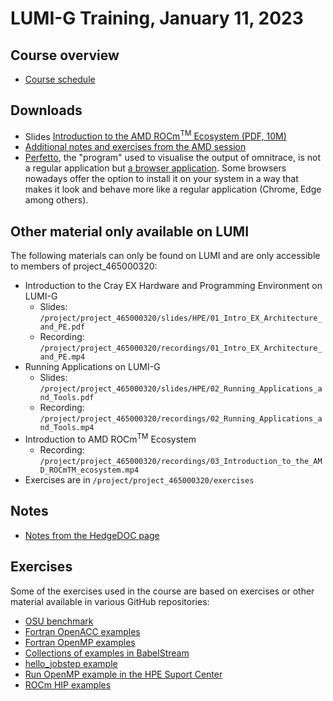 # LUMI-G Training, January 11, 2023

## Course overview

-   [Course schedule](schedule.md)

## Downloads

-   Slides [Introduction to the AMD ROCm<sup>TM</sup> Ecosystem (PDF, 10M)](https://462000265.lumidata.eu/lumi-g-20230111/files/LUMIG_training_AMD_ecosystem_11_01_2023.pdf)
-   [Additional notes and exercises from the AMD session](https://hackmd.io/@gmarkoma/HyAx9y2ci)
-   [Perfetto](https://perfetto.dev/), the "program" used to visualise the output of omnitrace, is not a regular application but 
    [a browser application](https://ui.perfetto.dev/). Some browsers nowadays offer the option to install it on your
    system in a way that makes it look and behave more like a regular application (Chrome, Edge among others).

## Other material only available on LUMI

The following materials can only be found on LUMI and are only accessible to members of project_465000320:

-   Introduction to the Cray EX Hardware and Programming Environment on LUMI-G
    -   Slides: <code>/project/project_465000320/slides/HPE/01_Intro_EX_Architecture_and_PE.pdf</code>
    -   Recording: <code>/project/project_465000320/recordings/01_Intro_EX_Architecture_and_PE.mp4</code> 
-   Running Applications on LUMI-G
    -   Slides: <code>/project/project_465000320/slides/HPE/02_Running_Applications_and_Tools.pdf</code>
    -   Recording: <code>/project/project_465000320/recordings/02_Running_Applications_and_Tools.mp4</code>
-   Introduction to AMD ROCm<sup>TM</sup> Ecosystem
    -   Recording: <code>/project/project_465000320/recordings/03_Introduction_to_the_AMD_ROCmTM_ecosystem.mp4</code>
-   Exercises are in <code>/project/project_465000320/exercises</code>


## Notes

-   [Notes from the HedgeDOC page](hedgedoc_notes.md)


## Exercises

Some of the exercises used in the course are based on exercises or other material available in various GitHub repositories:

-   [OSU benchmark](https://mvapich.cse.ohio-state.edu/download/mvapich/osu-micro-benchmarks-5.9.tar.gz)
-   [Fortran OpenACC examples](https://github.com/RonRahaman/openacc-mpi-demos)
-   [Fortran OpenMP examples](https://github.com/ye-luo/openmp-target)
-   [Collections of examples in BabelStream](https://github.com/UoB-HPC/BabelStream)
-   [hello_jobstep example](https://code.ornl.gov/olcf/hello_jobstep)
-   [Run OpenMP example in the HPE Suport Center](https://support.hpe.com/hpesc/public/docDisplay?docId=a00114008en_us&docLocale=en_US&page=Run_an_OpenMP_Application.html)
-   [ROCm HIP examples](https://github.com/ROCm-Developer-Tools/HIP-Examples)
